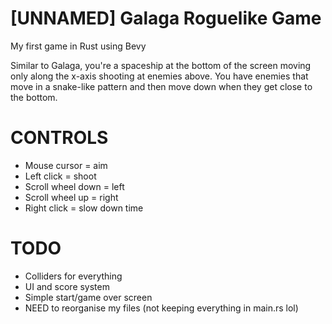 # [UNNAMED] Galaga Roguelike Game
 My first game in Rust using Bevy

 Similar to Galaga, you're a spaceship at the bottom of the screen moving only along the x-axis shooting at enemies above. You have enemies that move in a snake-like pattern and then move down when they get close to the bottom.

# CONTROLS
- Mouse cursor = aim
- Left click = shoot
- Scroll wheel down = left
- Scroll wheel up = right
- Right click = slow down time

# TODO
- Colliders for everything
- UI and score system
- Simple start/game over screen
- NEED to reorganise my files (not keeping everything in main.rs lol)
